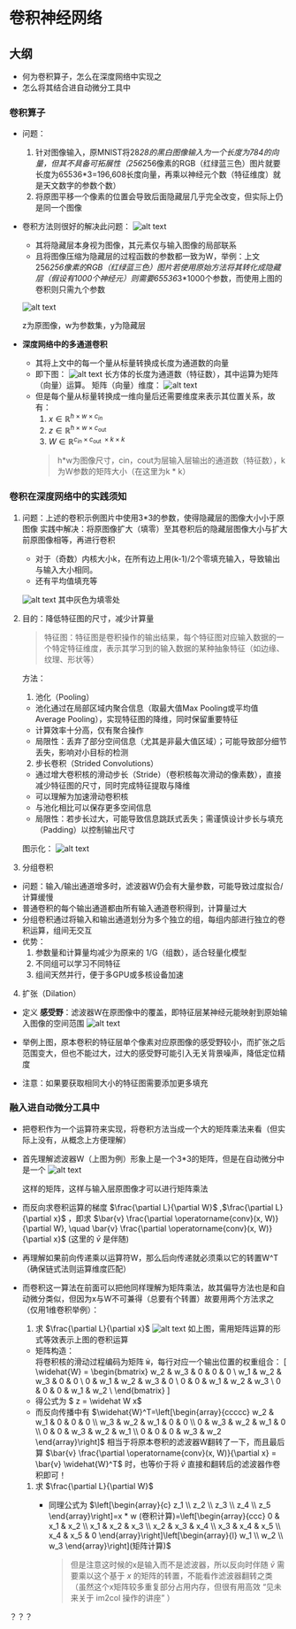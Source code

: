 # 卷积神经网络

## 大纲
- 何为卷积算子，怎么在深度网络中实现之
- 怎么将其结合进自动微分工具中


### 卷积算子
- 问题：
  1. 针对图像输入，原MNIST将28*28的黑白图像输入为一个长度为784的向量，但其不具备可拓展性（256*256像素的RGB（红绿蓝三色）图片就要长度为65536*3=196,608长度向量，再乘以神经元个数（特征维度）就是天文数字的参数个数）
  2. 将原图平移一个像素的位置会导致后面隐藏层几乎完全改变，但实际上仍是同一个图像
- 卷积方法则很好的解决此问题：
  ![alt text](image-18.png)
   - 其将隐藏层本身视为图像，其元素仅与输入图像的局部联系
   - 且将图像压缩为隐藏层的过程函数的参数都一致为W，举例：上文256*256像素的RGB（红绿蓝三色）图片若使用原始方法将其转化成隐藏层（假设有1000个神经元）则需要65536*3*1000个参数，而使用上图的卷积则只需九个参数

  ![alt text](image-19.png)

  z为原图像，w为参数集，y为隐藏层

- **深度网络中的多通道卷积**
  - 其将上文中的每一个量从标量转换成长度为通道数的向量
  - 即下图：
  ![alt text](image-20.png)
  长方体的长度为通道数（特征数），其中运算为矩阵（向量）运算。
  矩阵（向量）维度：
  ![alt text](image-21.png)
  - 但是每个量从标量转换成一维向量后还需要维度来表示其位置关系，故有：
    1. $x \in \mathbb{R}^{h \times w \times c_{i n}}$ 
    2. $z \in \mathbb{R}^{h \times w \times c_{\text {out }}}$ 
    3. $W \in \mathbb{R}^{c_{i n} \times c_{\text {out }} \times k \times k}$ 
    > h*w为图像尺寸，cin，cout为层输入层输出的通道数（特征数），k为W参数的矩阵大小（在这里为k * k）


### 卷积在深度网络中的实践须知

1. 问题：上述的卷积示例图片中使用3*3的参数，使得隐藏层的图像大小小于原图像
   实践中解决：将原图像扩大（填零）至其卷积后的隐藏层图像大小与扩大前原图像相等，再进行卷积
   - 对于（奇数）内核大小k，在所有边上用(k-1)/2个零填充输入，导致输出与输入大小相同。
   - 还有平均值填充等

   ![alt text](image-22.png)
   其中灰色为填零处

2. 目的：降低特征图的尺寸，减少计算量
   > 特征图：特征图是卷积操作的输出结果，每个特征图对应输入数据的一个特定特征维度，表示其学习到的输入数据的某种抽象特征（如边缘、纹理、形状等）

   方法：
   1. 池化（Pooling）
   - 池化通过在局部区域内聚合信息（取最大值Max Pooling或平均值Average Pooling），实现特征图的降维，同时保留重要特征
   - 计算效率十分高，仅有聚合操作
   - 局限性：丢弃了部分空间信息（尤其是非最大值区域）；可能导致部分细节丢失，影响对小目标的检测
   
   2. 步长卷积（Strided Convolutions）
   - 通过增大卷积核的滑动步长（Stride）（卷积核每次滑动的像素数），直接减少特征图的尺寸，同时完成特征提取与降维
   - 可以理解为加速滑动卷积核
   - 与池化相比可以保存更多空间信息
   - 局限性：若步长过大，可能导致信息跳跃式丢失；需谨慎设计步长与填充（Padding）以控制输出尺寸
   
   图示化：
   ![alt text](image-23.png)


3. 分组卷积
  - 问题：输入/输出通道增多时，滤波器W仍会有大量参数，可能导致过度拟合/计算缓慢
  - 普通卷积的每个输出通道都由所有输入通道卷积得到，计算量过大
  - 分组卷积通过将输入和输出通道划分为多个独立的组，每组内部进行独立的卷积运算，组间无交互
  - 优势：
    1. 参数量和计算量均减少为原来的 1/G（组数），适合轻量化模型
    2. 不同组可以学习不同特征
    3. 组间天然并行，便于多GPU或多核设备加速

4. 扩张（Dilation）
  - 定义 **感受野**：滤波器W在原图像中的覆盖，即特征层某神经元能映射到原始输入图像的空间范围
  ![alt text](image-24.png)

  - 举例上图，原本卷积的特征层单个像素对应原图像的感受野较小，而扩张之后范围变大，但也不能过大，过大的感受野可能引入无关背景噪声，降低定位精度
  - 注意：如果要获取相同大小的特征图需要添加更多填充


### 融入进自动微分工具中
- 把卷积作为一个运算符来实现，将卷积方法当成一个大的矩阵乘法来看（但实际上没有，从概念上方便理解）
- 首先理解滤波器W（上图为例）形象上是一个3*3的矩阵，但是在自动微分中是一个
  ![alt text](image-25.png)

  这样的矩阵，这样与输入层原图像才可以进行矩阵乘法

- 而反向求卷积运算的梯度 $\frac{\partial L}{\partial W}$ ,$\frac{\partial L}{\partial x}$ ，即求 $\bar{v} \frac{\partial \operatorname{conv}(x, W)}{\partial W}, \quad \bar{v} \frac{\partial \operatorname{conv}(x, W)}{\partial x}$ (这里的 $\bar{v}$ 是伴随)

- 再理解如果前向传递乘以运算符W，那么后向传递就必须乘以它的转置W^T（确保链式法则运算维度匹配）

- 而卷积这一算法在前面可以把他同样理解为矩阵乘法，故其偏导方法也是和自动微分类似，但因为x与W不可兼得（总要有个转置）故要用两个方法求之（仅用1维卷积举例）：
  1. 求 $\frac{\partial L}{\partial x}$
  ![alt text](image-26.png)
  如上图，需用矩阵运算的形式等效表示上图的卷积运算
   - 矩阵构造：  
将卷积核的滑动过程编码为矩阵 `Ŵ`，每行对应一个输出位置的权重组合：
\[
\widehat{W} = 
\begin{bmatrix}
w_2 & w_3 & 0 & 0 & 0 \\
w_1 & w_2 & w_3 & 0 & 0 \\
0 & w_1 & w_2 & w_3 & 0 \\
0 & 0 & w_1 & w_2 & w_3 \\
0 & 0 & 0 & w_1 & w_2 \\
\end{bmatrix}
\]
   - 得公式为 $ z = \widehat W x$
   - 而反向传播中有 $\widehat{W}^T=\left[\begin{array}{ccccc}
w_2 & w_1 & 0 & 0 & 0 \\
w_3 & w_2 & w_1 & 0 & 0 \\
0 & w_3 & w_2 & w_1 & 0 \\
0 & 0 & w_3 & w_2 & w_1 \\
0 & 0 & 0 & w_3 & w_2
\end{array}\right]$
     相当于将原本卷积的滤波器W翻转了一下，而且最后算 $\bar{v} \frac{\partial \operatorname{conv}(x, W)}{\partial x} = \bar{v} \widehat{W}^T$ 时，也等价于将 $\bar{v}$ 直接和翻转后的滤波器作卷积即可！
  

  1. 求 $\frac{\partial L}{\partial W}$
     - 同理公式为 $\left[\begin{array}{c}
z_1 \\
z_2 \\
z_3 \\
z_4 \\
z_5
\end{array}\right]=x * w  (卷积计算)=\left[\begin{array}{ccc}
0 & x_1 & x_2 \\
x_1 & x_2 & x_3 \\
x_2 & x_3 & x_4 \\
x_3 & x_4 & x_5 \\
x_4 & x_5 & 0
\end{array}\right]\left[\begin{array}{l}
w_1 \\
w_2 \\
w_3
\end{array}\right](矩阵计算)$

       > 但是注意这时候的x是输入而不是滤波器，所以反向时伴随 $\bar{v}$ 需要乘以这个基于 $x$ 的矩阵的转置，不能看作滤波器翻转之类（虽然这个x矩阵较多重复部分占用内存，但很有用高效 “见未来关于 im2col 操作的讲座” ）

？？？
